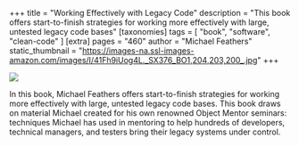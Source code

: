+++
title = "Working Effectively with Legacy Code"
description = "This book offers start-to-finish strategies for working more effectively with large, untested legacy code bases"
[taxonomies]
tags = [ "book", "software", "clean-code" ]
[extra]
pages = "460"
author = "Michael Feathers"
static_thumbnail = "https://images-na.ssl-images-amazon.com/images/I/41Fh9iUog4L._SX376_BO1,204,203,200_.jpg"
+++

<a target="_blank"  href="https://www.amazon.de/gp/product/0131177052/ref=as_li_tl?ie=UTF8&camp=1638&creative=6742&creativeASIN=0131177052&linkCode=as2&tag=chemaclass-21&linkId=72b6c57a2b3e0d7f450b456b29191042">
    <img border="0" src="https://images-na.ssl-images-amazon.com/images/I/41Fh9iUog4L._SX376_BO1,204,203,200_.jpg" >
</a>

<!-- more -->

In this book, Michael Feathers offers start-to-finish strategies for working more effectively with large, untested
legacy code bases. This book draws on material Michael created for his own renowned Object Mentor seminars: techniques
Michael has used in mentoring to help hundreds of developers, technical managers, and testers bring their legacy systems
under control.
